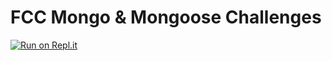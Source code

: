 FCC Mongo & Mongoose Challenges
===============================
[![Run on Repl.it](https://repl.it/badge/github/juangm/boilerplate-mongomongoose)](https://repl.it/github/juangm/boilerplate-mongomongoose)

